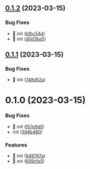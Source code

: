 

## [0.1.2](https://github.com/zhangyanliangll/lb-vant-form/compare/0.1.1...0.1.2) (2023-03-15)


### Bug Fixes

* 🐛 init ([bfbc54d](https://github.com/zhangyanliangll/lb-vant-form/commit/bfbc54dc220de9a31f7a0110e2604102a532bdd6))
* 🐛 init ([d0d3be5](https://github.com/zhangyanliangll/lb-vant-form/commit/d0d3be5fbf8606e051d346e4b842e6f816f52e34))

## [0.1.1](https://github.com/zhangyanliangll/lb-vant-form/compare/0.1.0...0.1.1) (2023-03-15)


### Bug Fixes

* 🐛 init ([748d52a](https://github.com/zhangyanliangll/lb-vant-form/commit/748d52a158ab0755f1a43a9d6e2d6ac9c4a55a30))

# 0.1.0 (2023-03-15)


### Bug Fixes

* 🐛 init ([f57e9d5](https://github.com/zhangyanliangll/lb-vant-form/commit/f57e9d59e7db0b2e88668b33dd4e989333348b87))
* init ([394b480](https://github.com/zhangyanliangll/lb-vant-form/commit/394b480fba5cff63d8a5a1ac9f1e3b5674413537))


### Features

* 🎸 init ([849767a](https://github.com/zhangyanliangll/lb-vant-form/commit/849767a7302349a4b73972e793b1c6a1bd73ec9f))
* 🎸 init ([659cfe5](https://github.com/zhangyanliangll/lb-vant-form/commit/659cfe56ae41e256d08ebc6ab3f9b0a3dc1f45ad))
